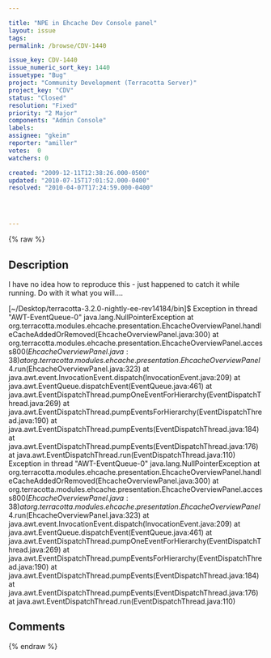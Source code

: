 ```yaml
---

title: "NPE in Ehcache Dev Console panel"
layout: issue
tags: 
permalink: /browse/CDV-1440

issue_key: CDV-1440
issue_numeric_sort_key: 1440
issuetype: "Bug"
project: "Community Development (Terracotta Server)"
project_key: "CDV"
status: "Closed"
resolution: "Fixed"
priority: "2 Major"
components: "Admin Console"
labels: 
assignee: "gkeim"
reporter: "amiller"
votes:  0
watchers: 0

created: "2009-12-11T12:38:26.000-0500"
updated: "2010-07-15T17:01:52.000-0400"
resolved: "2010-04-07T17:24:59.000-0400"




---
```


{% raw %}

## Description

<div markdown="1" class="description">

I have no idea how to reproduce this - just happened to catch it while running.  Do with it what you will....


[~/Desktop/terracotta-3.2.0-nightly-ee-rev14184/bin]$ Exception in thread "AWT-EventQueue-0" java.lang.NullPointerException
        at org.terracotta.modules.ehcache.presentation.EhcacheOverviewPanel.handleCacheAddedOrRemoved(EhcacheOverviewPanel.java:300)
        at org.terracotta.modules.ehcache.presentation.EhcacheOverviewPanel.access$800(EhcacheOverviewPanel.java:38)
        at org.terracotta.modules.ehcache.presentation.EhcacheOverviewPanel$4.run(EhcacheOverviewPanel.java:323)
        at java.awt.event.InvocationEvent.dispatch(InvocationEvent.java:209)
        at java.awt.EventQueue.dispatchEvent(EventQueue.java:461)
        at java.awt.EventDispatchThread.pumpOneEventForHierarchy(EventDispatchThread.java:269)
        at java.awt.EventDispatchThread.pumpEventsForHierarchy(EventDispatchThread.java:190)
        at java.awt.EventDispatchThread.pumpEvents(EventDispatchThread.java:184)
        at java.awt.EventDispatchThread.pumpEvents(EventDispatchThread.java:176)
        at java.awt.EventDispatchThread.run(EventDispatchThread.java:110)
Exception in thread "AWT-EventQueue-0" java.lang.NullPointerException
        at org.terracotta.modules.ehcache.presentation.EhcacheOverviewPanel.handleCacheAddedOrRemoved(EhcacheOverviewPanel.java:300)
        at org.terracotta.modules.ehcache.presentation.EhcacheOverviewPanel.access$800(EhcacheOverviewPanel.java:38)
        at org.terracotta.modules.ehcache.presentation.EhcacheOverviewPanel$4.run(EhcacheOverviewPanel.java:323)
        at java.awt.event.InvocationEvent.dispatch(InvocationEvent.java:209)
        at java.awt.EventQueue.dispatchEvent(EventQueue.java:461)
        at java.awt.EventDispatchThread.pumpOneEventForHierarchy(EventDispatchThread.java:269)
        at java.awt.EventDispatchThread.pumpEventsForHierarchy(EventDispatchThread.java:190)
        at java.awt.EventDispatchThread.pumpEvents(EventDispatchThread.java:184)
        at java.awt.EventDispatchThread.pumpEvents(EventDispatchThread.java:176)
        at java.awt.EventDispatchThread.run(EventDispatchThread.java:110)

</div>

## Comments



{% endraw %}
